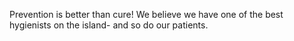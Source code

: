 Prevention is better than cure! We believe we have one of the best hygienists on the island- and so do our patients.
